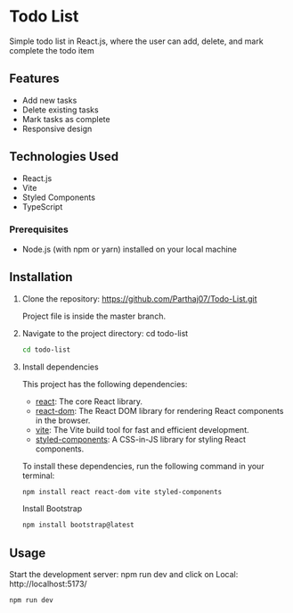 # Todo List

Simple todo list in React.js, where the user can add, delete, and mark complete the todo item

## Features

- Add new tasks
- Delete existing tasks
- Mark tasks as complete
- Responsive design

## Technologies Used

- React.js
- Vite
- Styled Components
- TypeScript


### Prerequisites

- Node.js (with npm or yarn) installed on your local machine


## Installation

1. Clone the repository: https://github.com/Parthaj07/Todo-List.git
   
   Project file is inside the master branch.

3.  Navigate to the project directory: cd todo-list 
    ```bash
    cd todo-list
    ```

4. Install dependencies
 


    This project has the following dependencies:

   - [react](https://www.npmjs.com/package/react): The core React library.
   - [react-dom](https://www.npmjs.com/package/react-dom): The React DOM library for 
      rendering React components in the browser.
   - [vite](https://www.npmjs.com/package/vite): The Vite build tool for fast and 
      efficient development.
   - [styled-components](https://www.npmjs.com/package/styled-components): A CSS-in-JS 
      library for styling React components.

    To install these dependencies, run the following command in your terminal:

     ```bash
     npm install react react-dom vite styled-components
     ```
     Install Bootstrap
     ```bash
     npm install bootstrap@latest
     ```

## Usage

 Start the development server: npm run dev and click on Local: http://localhost:5173/

 ```bash
 npm run dev
 ```
